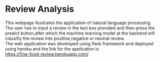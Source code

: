 # Review Analysis
This webpage illustrates the application of natural language processing.
The user has to input a review in the text box provided  and then press the predict button,after which the machine learning model at the backend will classifiy the review into positive,negative or neutral review.<br>
The web application was developed using flask framework and deployed using heroku and the link for the application is  <br>
https://fine-food-review.herokuapp.com/
